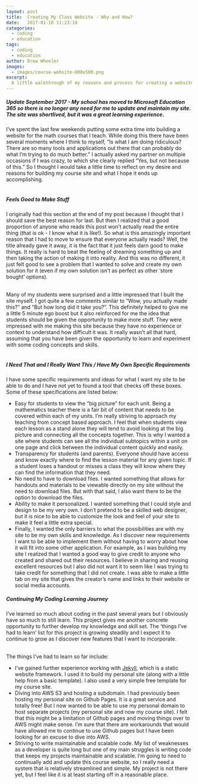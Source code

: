 ```yaml
---
layout: post
title:  Creating My Class Website - Why and How?
date:   2017-01-10 11:23:18
categories:
  - coding
  - education
tags:
  - coding
  - education
author: Drew Wheeler
images:
  - images/course-website-800x500.png
excerpt:
  A little walkthrough of my reasons and process for creating a website for my mathematics courses.
---
```


##### Update September 2017 - My school has moved to Microsoft Education 365 so there is no longer any need for me to update and maintain my site. The site was shortlived, but it was a great learning experience.

I’ve spent the last few weekends putting some extra time into building a website for the math courses that I teach. While doing this there have been several moments where I think to myself, “Is what I am doing ridiculous? There are so many tools and applications out there that can probably do what I’m trying to do much better.” I actually asked my partner on multiple occasions if I was crazy, to which she clearly replied “Yes, but not because of this.” So I thought I would take a little time to reflect on my desire and reasons for building my course site and what I hope it ends up accomplishing.<br><br>

##### Feels Good to Make Stuff
I originally had this section at the end of my post because I thought that I should save the best reason for last. But then I realized that a good proportion of anyone who reads this post won’t actually read the entire thing (that is ok - I know what it is like!). So what is this amazingly important reason that I had to move to ensure that everyone actually reads? Well, the title already gave it away, it is the fact that it just feels darn good to make things. It really is hard to beat the feeling of dreaming something up and then taking the action of making it into reality. And this was no different, it just felt good to see a problem that I wanted to solve and create my own solution for it (even if my own solution isn’t as perfect as other ‘store bought’ options).<br><br>

Many of my students were surprised and a little impressed that I built the site myself. I got quite a few comments similar to “Wow, you actually made this?” and “But how long did it take you?”. This definitely helped to give me a little 5 minute ego boost but it also reinforced for me the idea that students should be given the opportunity to make more stuff. They were impressed with me making this site because they have no experience or context to understand how difficult it was. It really wasn’t all that hard, assuming that you have been given the opportunity to learn and experiment with some coding concepts and skills.<br><br>

##### I Need That and I Really Want This / Have My Own Specific Requirements
I have some specific requirements and ideas for what I want my site to be able to do and I have not yet to found a tool that checks off these boxes. Some of these specifications are listed below:

  + Easy for students to view the “big picture” for each unit. Being a mathematics teacher there is a fair bit of content that needs to be covered within each of my units. I’m really striving to approach my teaching from concept based approach. I feel that when students view each lesson as a stand alone they will tend to avoid looking at the big picture and connecting all the concepts together. This is why I wanted a site where students can see all the individual subtopics within a unit on one page and click between the individual content quickly and easily.
  + Transparency for students (and parents). Everyone should have access and know exactly where to find the lesson material for any given topic. If a student loses a handout or misses a class they will know where they can find the information that they need. 
  + No need to have to download files. I wanted something that allows for handouts and materials to be viewable directly on my site without the need to download files. But with that said, I also want there to be the option to download the files. 
  + Ability to make it personalized. I wanted something that I could style and design to be my very own. I don’t pretend to be a skilled web designer, but it is nice to be able to customize the look and feel of your site to make it feel a little extra special.
  + Finally, I wanted the only barriers to what the possibilities are with my site to be my own skills and knowledge. As I discover new requirements I want to be able to implement them without having to worry about how it will fit into some other application. For example, as I was building my site I realized that I wanted a good way to give credit to anyone who created and shared out their resources. I believe in sharing and reusing excellent resources but I also did not want it to seem like I was trying to take credit for something that I did not create. I was able to make a little tab on my site that gives the creator’s name and links to their website or social media accounts.  

##### Continuing My Coding Learning Journey
I’ve learned so much about coding in the past several years but I obviously have so much to still learn. This project gives me another concrete opportunity to further develop my knowledge and skill set. The ‘things I’ve had to learn’ list for this project is growing steadily and I expect it to continue to grow as I discover new features that I want to incorporate.<br><br>

The things I’ve had to learn so far include:

  + I’ve gained further experience working with [Jekyll](www.jekyllrb.com), which is a static website framework. I used it to build my personal site (along with a little help from a basic template). I also used a very simple free template for my course site. 
  + Diving into AWS S3 and hosting a subdomain. I had previously been hosting my personal site on Github Pages. It is a great service and totally free! But I now wanted to be able to use my personal domain to host separate projects (my personal site and now my course site). I felt that this might be a limitation of Github pages and moving things over to AWS might make sense. I’m sure that there are workarounds that would have allowed me to continue to use Github pages but I have been looking for an excuse to dive into AWS.
  + Striving to write maintainable and scalable code. My list of weaknesses as a developer is quite long but one of my main struggles is writing code that keeps my projects maintainable and scalable. I’m going to need to continually add and update this course website, so I really need a system that is relatively streamlined and simple. My project is not there yet, but I feel like it is at least starting off in a reasonable place. 


